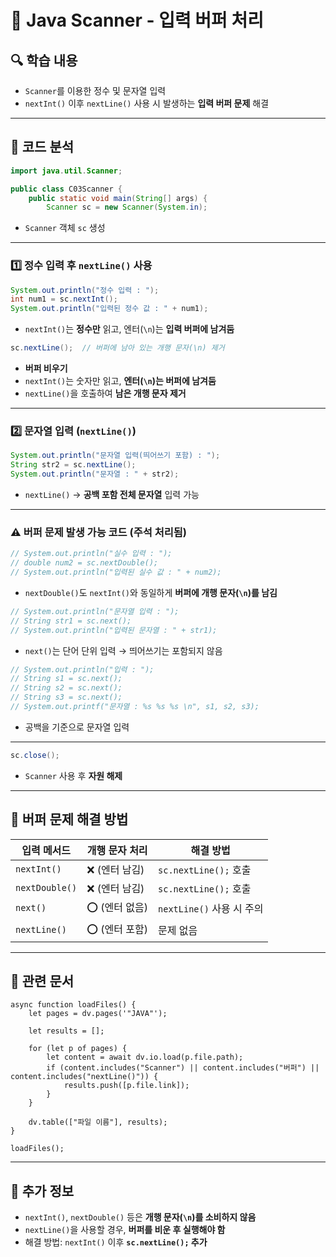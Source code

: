 # 📌 **Java Scanner - 입력 버퍼 처리**

## 🔍 **학습 내용**

- `Scanner`를 이용한 정수 및 문자열 입력
- `nextInt()` 이후 `nextLine()` 사용 시 발생하는 **입력 버퍼 문제** 해결

---

## 🔎 **코드 분석**

```java
import java.util.Scanner;

public class C03Scanner {
    public static void main(String[] args) {
        Scanner sc = new Scanner(System.in);
```

- `Scanner` 객체 `sc` 생성

---

### 1️⃣ **정수 입력 후 `nextLine()` 사용**

```java
System.out.println("정수 입력 : ");
int num1 = sc.nextInt();
System.out.println("입력된 정수 값 : " + num1);
```

- `nextInt()`는 **정수만** 읽고, 엔터(`\n`)는 **입력 버퍼에 남겨둠**

```java
sc.nextLine();  // 버퍼에 남아 있는 개행 문자(\n) 제거
```

- **버퍼 비우기**
- `nextInt()`는 숫자만 읽고, **엔터(`\n`)는 버퍼에 남겨둠**
- `nextLine()`을 호출하여 **남은 개행 문자 제거**

---

### 2️⃣ **문자열 입력 (`nextLine()`)**

```java
System.out.println("문자열 입력(띄어쓰기 포함) : ");
String str2 = sc.nextLine();
System.out.println("문자열 : " + str2);
```

- `nextLine()` → **공백 포함 전체 문자열** 입력 가능

---

### ⚠️ **버퍼 문제 발생 가능 코드** (주석 처리됨)

```java
// System.out.println("실수 입력 : ");
// double num2 = sc.nextDouble();
// System.out.println("입력된 실수 값 : " + num2);
```

- `nextDouble()`도 `nextInt()`와 동일하게 **버퍼에 개행 문자(`\n`)를 남김**

```java
// System.out.println("문자열 입력 : ");
// String str1 = sc.next();
// System.out.println("입력된 문자열 : " + str1);
```

- `next()`는 단어 단위 입력 → 띄어쓰기는 포함되지 않음

```java
// System.out.println("입력 : ");
// String s1 = sc.next();
// String s2 = sc.next();
// String s3 = sc.next();
// System.out.printf("문자열 : %s %s %s \n", s1, s2, s3);
```

- 공백을 기준으로 문자열 입력

---

```java
sc.close();
```

- `Scanner` 사용 후 **자원 해제**

---

## 🔎 **버퍼 문제 해결 방법**

|입력 메서드|개행 문자 처리|해결 방법|
|---|---|---|
|`nextInt()`|❌ (엔터 남김)|`sc.nextLine();` 호출|
|`nextDouble()`|❌ (엔터 남김)|`sc.nextLine();` 호출|
|`next()`|⭕ (엔터 없음)|`nextLine()` 사용 시 주의|
|`nextLine()`|⭕ (엔터 포함)|문제 없음|

---

## 📌 **관련 문서**

```dataviewjs
async function loadFiles() {
    let pages = dv.pages('"JAVA"');  

    let results = [];

    for (let p of pages) {
        let content = await dv.io.load(p.file.path); 
        if (content.includes("Scanner") || content.includes("버퍼") || content.includes("nextLine()")) {
            results.push([p.file.link]); 
        }
    }

    dv.table(["파일 이름"], results);
}

loadFiles();
```

---

## 🚀 **추가 정보**

- `nextInt()`, `nextDouble()` 등은 **개행 문자(`\n`)를 소비하지 않음**
- `nextLine()`을 사용할 경우, **버퍼를 비운 후 실행해야 함**
- 해결 방법: `nextInt()` 이후 **`sc.nextLine();` 추가**
